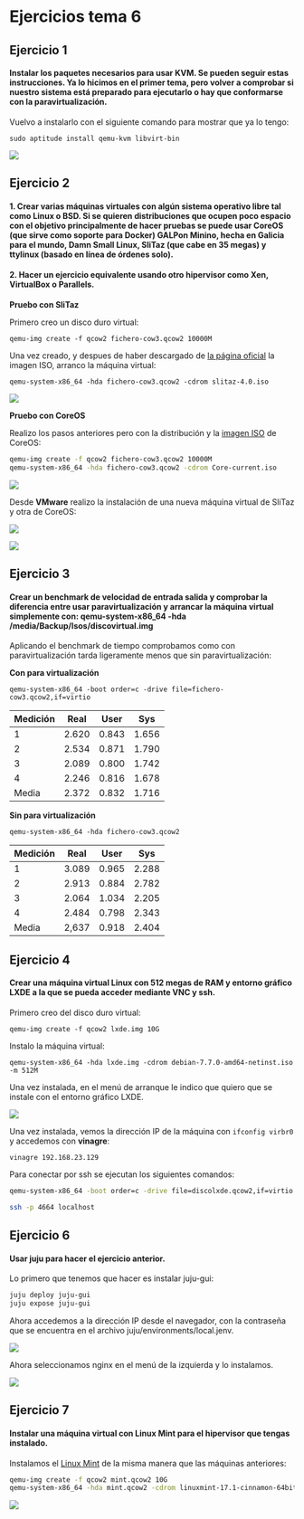 # Ejercicios tema 6

## Ejercicio 1

#### Instalar los paquetes necesarios para usar KVM. Se pueden seguir estas instrucciones. Ya lo hicimos en el primer tema, pero volver a comprobar si nuestro sistema está preparado para ejecutarlo o hay que conformarse con la paravirtualización.

Vuelvo a instalarlo con el siguiente comando para mostrar que ya lo tengo:

`sudo aptitude install qemu-kvm libvirt-bin`

![](http://fotos.subefotos.com/a44d3fc73f730426038fd38ca6df18b6o.png)


## Ejercicio 2

#### 1. Crear varias máquinas virtuales con algún sistema operativo libre tal como Linux o BSD. Si se quieren distribuciones que ocupen poco espacio con el objetivo principalmente de hacer pruebas se puede usar CoreOS (que sirve como soporte para Docker) GALPon Minino, hecha en Galicia para el mundo, Damn Small Linux, SliTaz (que cabe en 35 megas) y ttylinux (basado en línea de órdenes solo). 

#### 2. Hacer un ejercicio equivalente usando otro hipervisor como Xen, VirtualBox o Parallels. 

**Pruebo con SliTaz**

Primero creo un disco duro virtual:

`qemu-img create -f qcow2 fichero-cow3.qcow2 10000M`

Una vez creado, y despues de haber descargado de [la página oficial](http://www.slitaz.org/es/get/#stable) la imagen ISO, arranco la máquina virtual:

`qemu-system-x86_64 -hda fichero-cow3.qcow2 -cdrom slitaz-4.0.iso`

![](http://fotos.subefotos.com/03f9551500d6b184fd022c5c5f0f45fbo.png)

**Pruebo con CoreOS**

Realizo los pasos anteriores pero con la distribución y la [imagen ISO](http://distro.ibiblio.org/tinycorelinux/downloads.html) de CoreOS:

```sh
qemu-img create -f qcow2 fichero-cow3.qcow2 10000M
qemu-system-x86_64 -hda fichero-cow3.qcow2 -cdrom Core-current.iso
```

![](http://fotos.subefotos.com/8890f780b6af76d5756751326dd379e3o.png)

Desde **VMware** realizo la instalación de una nueva máquina virtual de SliTaz y otra de CoreOS:

![](http://fotos.subefotos.com/9c78f633064e0f8df26aa34a0150a297o.png)

![](http://fotos.subefotos.com/d175dbb3eb29d0ffa7caecc83fea64f2o.png)


## Ejercicio 3

#### Crear un benchmark de velocidad de entrada salida y comprobar la diferencia entre usar paravirtualización y arrancar la máquina virtual simplemente con: qemu-system-x86_64 -hda /media/Backup/Isos/discovirtual.img

Aplicando el benchmark de tiempo comprobamos como con paravirtualización tarda ligeramente menos que sin paravirtualización:

**Con para virtualización**

`qemu-system-x86_64 -boot order=c -drive file=fichero-cow3.qcow2,if=virtio`

|Medición    |Real        |User       |Sys        |
| ---------- | ---------- |---------- |---------- |
| 1          | 2.620      |0.843      |1.656      |
| 2          | 2.534      |0.871      |1.790      |
| 3          | 2.089      |0.800      |1.742      |
| 4          | 2.246      |0.816      |1.678      |
| Media      | 2.372      |0.832      |1.716      |


**Sin para virtualización**

`qemu-system-x86_64 -hda fichero-cow3.qcow2`

|Medición    |Real        |User       |Sys        |
| ---------- | ---------- |---------- |---------- |
| 1          | 3.089      |0.965      |2.288      |
| 2          | 2.913      |0.884      |2.782      |
| 3          | 2.064      |1.034      |2.205      |
| 4          | 2.484      |0.798      |2.343      |
| Media      | 2,637      |0.918      |2.404      |


## Ejercicio 4

#### Crear una máquina virtual Linux con 512 megas de RAM y entorno gráfico LXDE a la que se pueda acceder mediante VNC y ssh.

Primero creo del disco duro virtual:

`qemu-img create -f qcow2 lxde.img 10G`

Instalo la máquina virtual:

`qemu-system-x86_64 -hda lxde.img -cdrom debian-7.7.0-amd64-netinst.iso -m 512M`

Una vez instalada, en el menú de arranque le indico que quiero que se instale con el entorno gráfico LXDE.

![](http://fotos.subefotos.com/f93e6e8bc20fbd673104fde67d550e52o.png)

Una vez instalada, vemos la dirección IP de la máquina con `ifconfig virbr0` y accedemos con **vinagre**:

`vinagre 192.168.23.129`

Para conectar por ssh se ejecutan los siguientes comandos:

```sh
qemu-system-x86_64 -boot order=c -drive file=discolxde.qcow2,if=virtio -m 512M -name debian -redir tcp:4664::22

ssh -p 4664 localhost
```

## Ejercicio 6

#### Usar juju para hacer el ejercicio anterior.

Lo primero que tenemos que hacer es instalar juju-gui:

```sh
juju deploy juju-gui
juju expose juju-gui
```

Ahora accedemos a la dirección IP desde el navegador, con la contraseña que se encuentra en el archivo juju/environments/local.jenv.

![](http://fotos.subefotos.com/3068344e55af58c35bc7453dde497ea9o.png)

Ahora seleccionamos nginx en el menú de la izquierda y lo instalamos.

![](http://fotos.subefotos.com/80401f212fad5ef82c898ac98867b624o.png)


## Ejercicio 7

#### Instalar una máquina virtual con Linux Mint para el hipervisor que tengas instalado.

Instalamos el [Linux Mint](http://www.linuxmint.com/download.php) de la misma manera que las máquinas anteriores:

```sh
qemu-img create -f qcow2 mint.qcow2 10G
qemu-system-x86_64 -hda mint.qcow2 -cdrom linuxmint-17.1-cinnamon-64bit.iso
```

![](http://fotos.subefotos.com/deeda21402db8502c368bc5377f5f8ado.png)